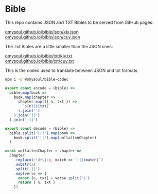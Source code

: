 # Bible

This repo contains JSON and TXT Bibles to be served from GitHub pages:

[omysoul.github.io/bible/json/kjv.json](//omysoul.github.io/bible/json/kjv.json)  
[omysoul.github.io/bible/json/cuv.json](//omysoul.github.io/bible/json/cuv.json)  

The .txt Bibles are a little smaller than the JSON ones:

[omysoul.github.io/bible/txt/kjv.txt](//omysoul.github.io/bible/txt/kjv.txt)  
[omysoul.github.io/bible/txt/cuv.txt](//omysoul.github.io/bible/txt/cuv.txt)  

This is the codec used to translate between JSON and txt formats:

```bash
npm i -D @omysoul/bible-codec
```

```javascript
export const encode = (bible) =>
  bible.map(book =>
    book.map(chapter =>
      chapter.map(({ n, txt }) =>
        `${n}|${txt}`
      ).join('')
    ).join('||')
  ).join('|||')

export const decode = (bible) =>
  bible.split('|||').map(book =>
    book.split('||').map(unflattenChapter)
  )

const unflattenChapter = chapter =>
  chapter
    .replace(/\d+\|/g, match => `||${match}`)
    .substr(2)
    .split('||')
    .map(verse => {
      const [n, txt] = verse.split('|')
      return { n, txt }
    })
```
